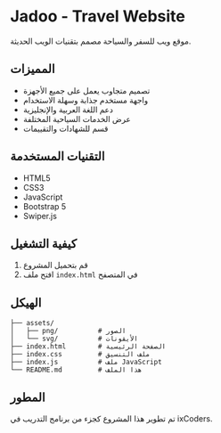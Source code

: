 # Jadoo - Travel Website

موقع ويب للسفر والسياحة مصمم بتقنيات الويب الحديثة.

## المميزات

- تصميم متجاوب يعمل على جميع الأجهزة
- واجهة مستخدم جذابة وسهلة الاستخدام
- دعم اللغة العربية والإنجليزية
- عرض الخدمات السياحية المختلفة
- قسم للشهادات والتقييمات

## التقنيات المستخدمة

- HTML5
- CSS3
- JavaScript
- Bootstrap 5
- Swiper.js

## كيفية التشغيل

1. قم بتحميل المشروع
2. افتح ملف `index.html` في المتصفح

## الهيكل

```
├── assets/
│   ├── png/          # الصور
│   └── svg/          # الأيقونات
├── index.html        # الصفحة الرئيسية
├── index.css         # ملف التنسيق
├── index.js          # ملف JavaScript
└── README.md         # هذا الملف
```

## المطور

تم تطوير هذا المشروع كجزء من برنامج التدريب في ixCoders.